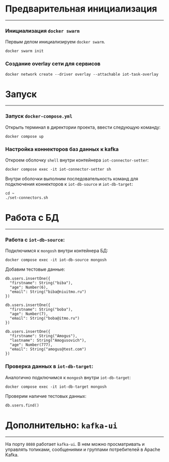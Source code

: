 # Предварительная инициализация
___
### Инициализация `docker swarm`
Первым делом инициализируем `docker swarm`.
```shell
docker swarm init
```
### Создание overlay сети для сервисов
```shell
docker network create --driver overlay --attachable iot-task-overlay
```
# Запуск
___
### Запуск `docker-compose.yml`
Открыть терминал в директории проекта, ввести следующую команду: 
```shell
docker compose up
```
### Настройка коннекторов баз данных к kafka
Откроем оболочку `shell` внутри контейнера `iot-connector-setter`:
```shell
docker compose exec -it iot-connector-setter sh
```
Внутри оболочки выполним последовательность команд для подключения коннекторов к `iot-db-source` и `iot-db-target`:
```shell
cd ~
./set-connectors.sh
```
# Работа с БД
___
### Работа с `iot-db-source`:
Подключимся к `mongosh` внутри контейнера БД:
```shell
docker compose exec -it iot-db-source mongosh
```
Добавим тестовые данные:
```mongosh
db.users.insertOne({
  "firstname": String("biba"),
  "age": Number(6),
  "email": String("biba@niuitmo.ru")
})

db.users.insertOne({
  "firstname": String("boba"),
  "age": Number(7),
  "email": String("boba@itmo.ru")
})

db.users.insertOne({
  "firstname": String("Amogus"),
  "lastname": String("Amogusovich"),
  "age": Number(777),
  "email": String("amogus@test.com")
})
```
### Проверка данных в `iot-db-target`:
Аналогично подключимся к `mongosh` внутри `iot-db-target`:
```shell
docker compose exec -it iot-db-target mongosh
```
Проверим наличие тестовых данных:
```mongosh
db.users.find()
```
# Дополнительно: `kafka-ui`
___
На порту `8080` работает `kafka-ui`. 
В нем можно просматривать и управлять топиками, сообщениями и группами потребителей в Apache Kafka.
